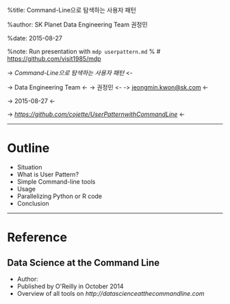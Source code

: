%title: Command-Line으로 탐색하는 사용자 패턴

%author: SK Planet Data Engineering Team 권정민

%date: 2015-08-27

%note: Run presentation with `mdp userpattern.md` 
% # https://github.com/visit1985/mdp




-> _*Command-Line으로 탐색하는 사용자 패턴*_ <-

-> Data Engineering Team <-
-> 권정민 <-
-> jeongmin.kwon@sk.com <-

-> 2015-08-27 <-


-> _https://github.com/cojette/UserPatternwithCommandLine_ <-


------------------------------------------------------------------------------

# Outline


- Situation
- What is User Pattern? 
- Simple Command-line tools
- Usage
- Parallelizing Python or R code
- Conclusion



------------------------------------------------------------------------------

# Reference
## Data Science at the Command Line

- Author: 
- Published by O'Reilly in October 2014
- Overview of all tools on _http://datascienceatthecommandline.com_




